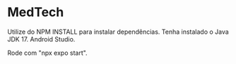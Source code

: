 # MedTech


Utilize do NPM INSTALL para instalar dependências.
Tenha instalado o Java JDK 17.
Android Studio.

Rode com "npx expo start".
